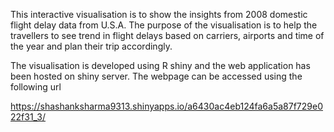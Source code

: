 This interactive visualisation is to show the insights from 2008 domestic flight delay data from U.S.A. The purpose of the visualisation is to help the travellers to see trend in flight delays based on carriers, airports and time of the year and plan their trip accordingly.

The visualisation is developed using R shiny and the web application has been hosted on shiny server. The webpage can be accessed using the following url

https://shashanksharma9313.shinyapps.io/a6430ac4eb124fa6a5a87f729e022f31_3/
 
 

